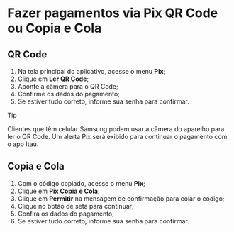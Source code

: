 # Fazer pagamentos via Pix QR Code ou Copia e Cola

## QR Code

1. Na tela principal do aplicativo, acesse o menu **Pix**;
2. Clique em **Ler QR Code**;
3. Aponte a câmera para o QR Code;
4. Confirme os dados do pagamento;
5. Se estiver tudo correto, informe sua senha para confirmar.

> [!TIP]
> Clientes que têm celular Samsung podem usar a câmera do aparelho para ler o QR Code. Um alerta Pix será exibido para continuar o pagamento com o app Itaú.

## Copia e Cola

1. Com o código copiado, acesse o menu **Pix**;
2. Clique em **Pix Copia e Cola**;
3. Clique em **Permitir** na mensagem de confirmação para colar o código;
4. Clique no botão de seta para continuar;
5. Confira os dados do pagamento;
6. Se estiver tudo correto, informe sua senha para confirmar.

